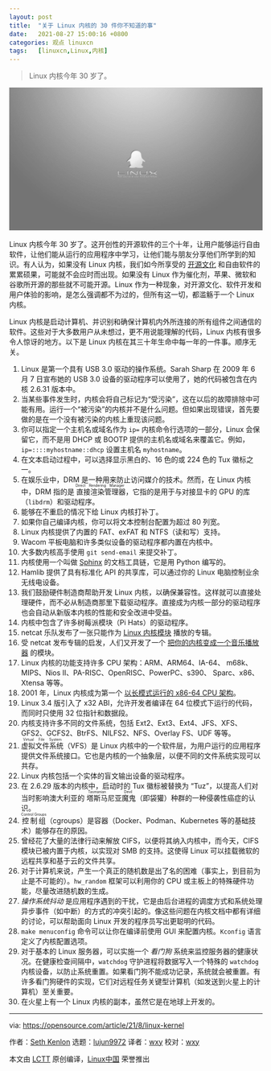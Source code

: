 ```yaml
---
layout: post
title:	"关于 Linux 内核的 30 件你不知道的事"
date:	2021-08-27 15:00:16 +0800 
categories:	观点 linuxcn 
tags:	[linuxcn,Linux,内核]
---
```




> 
> Linux 内核今年 30 岁了。
> 
> 
> 


![](/Asserts/Images/album/202108/27/150006o152rdghq0zqr02f.jpg "30 years")


Linux 内核今年 30 岁了。这开创性的开源软件的三个十年，让用户能够运行自由软件，让他们能从运行的应用程序中学习，让他们能与朋友分享他们所学到的知识。有人认为，如果没有 Linux 内核，我们如今所享受的 [开源文化](https://opensource.com/article/18/1/creative-commons-real-world) 和自由软件的累累硕果，可能就不会应时而出现。如果没有 Linux 作为催化剂，苹果、微软和谷歌所开源的那些就不可能开源。Linux 作为一种现象，对开源文化、软件开发和用户体验的影响，是怎么强调都不为过的，但所有这一切，都滥觞于一个 Linux 内核。


Linux 内核是启动计算机、并识别和确保计算机内外所连接的所有组件之间通信的软件。这些对于大多数用户从未想过，更不用说能理解的代码，Linux 内核有很多令人惊讶的地方。以下是 Linux 内核在其三十年生命中每一年的一件事。顺序无关。


1. Linux 是第一个具有 USB 3.0 驱动的操作系统。Sarah Sharp 在 2009 年 6 月 7 日宣布她的 USB 3.0 设备的驱动程序可以使用了，她的代码被包含在内核 2.6.31 版本中。
2. 当某些事件发生时，内核会将自己标记为“受污染”，这在以后的故障排除中可能有用。运行一个“被污染”的内核并不是什么问题。但如果出现错误，首先要做的是在一个没有被污染的内核上重现该问题。
3. 你可以指定一个主机名或域名作为 `ip=` 内核命令行选项的一部分，Linux 会保留它，而不是用 DHCP 或 BOOTP 提供的主机名或域名来覆盖它。例如，`ip=::::myhostname::dhcp` 设置主机名 `myhostname`。
4. 在文本启动过程中，可以选择显示黑白的、16 色的或 224 色的 Tux 徽标之一。
5. 在娱乐业中，DRM 是一种用来防止访问媒介的技术。然而，在 Linux 内核中，DRM 指的是<ruby> 直接渲染管理器 <rt>  Direct Rendering Manager </rt></ruby>，它指的是用于与对接显卡的 GPU 的库（`libdrm`）和驱动程序。
6. 能够在不重启的情况下给 Linux 内核打补丁。
7. 如果你自己编译内核，你可以将文本控制台配置为超过 80 列宽。
8. Linux 内核提供了内置的 FAT、exFAT 和 NTFS（读和写）支持。
9. Wacom 平板电脑和许多类似设备的驱动程序都内置在内核中。
10. 大多数内核高手使用 `git send-email` 来提交补丁。
11. 内核使用一个叫做 [Sphinx](https://opensource.com/article/19/11/document-python-sphinx) 的文档工具链，它是用 Python 编写的。
12. Hamlib 提供了具有标准化 API 的共享库，可以通过你的 Linux 电脑控制业余无线电设备。
13. 我们鼓励硬件制造商帮助开发 Linux 内核，以确保兼容性。这样就可以直接处理硬件，而不必从制造商那里下载驱动程序。直接成为内核一部分的驱动程序也会自动从新版本内核的性能和安全改进中受益。
14. 内核中包含了许多树莓派模块（Pi Hats）的驱动程序。
15. netcat 乐队发布了一张只能作为 [Linux 内核模块](https://github.com/usrbinnc/netcat-cpi-kernel-module) 播放的专辑。
16. 受 netcat 发布专辑的启发，人们又开发了一个 [把你的内核变成一个音乐播放器](https://github.com/FlaviaR/Netcat-Music-Kernel-Expansion) 的模块。
17. Linux 内核的功能支持许多 CPU 架构：ARM、ARM64、IA-64、 m68k、MIPS、Nios II、PA-RISC、OpenRISC、PowerPC、s390、 Sparc、x86、Xtensa 等等。
18. 2001 年，Linux 内核成为第一个 [以长模式运行的 x86-64 CPU 架构](http://www.x86-64.org/pipermail/announce/2001-June/000020.html)。
19. Linux 3.4 版引入了 x32 ABI，允许开发者编译在 64 位模式下运行的代码，而同时只使用 32 位指针和数据段。
20. 内核支持许多不同的文件系统，包括 Ext2、Ext3、Ext4、JFS、XFS、GFS2、GCFS2、BtrFS、NILFS2、NFS、Overlay FS、UDF 等等。
21. <ruby> 虚拟文件系统 <rt>  Virtual File System </rt></ruby>（VFS）是 Linux 内核中的一个软件层，为用户运行的应用程序提供文件系统接口。它也是内核的一个抽象层，以便不同的文件系统实现可以共存。
22. Linux 内核包括一个实体的盲文输出设备的驱动程序。
23. 在 2.6.29 版本的内核中，启动时的 Tux 徽标被替换为 “Tuz”，以提高人们对当时影响澳大利亚的<ruby> 塔斯马尼亚魔鬼 <rt>  Tasmanian Devil </rt></ruby>（即袋獾）种群的一种侵袭性癌症的认识。
24. <ruby> 控制组 <rt>  Control Groups </rt></ruby>（cgroups）是容器（Docker、Podman、Kubernetes 等的基础技术）能够存在的原因。
25. 曾经花了大量的法律行动来解放 CIFS，以便将其纳入内核中，而今天，CIFS 模块已被内置于内核，以实现对 SMB 的支持。这使得 Linux 可以挂载微软的远程共享和基于云的文件共享。
26. 对于计算机来说，产生一个真正的随机数是出了名的困难（事实上，到目前为止是不可能的）。`hw_random` 框架可以利用你的 CPU 或主板上的特殊硬件功能，尽量改进随机数的生成。
27. *操作系统抖动* 是应用程序遇到的干扰，它是由后台进程的调度方式和系统处理异步事件（如中断）的方式的冲突引起的。像这些问题在内核文档中都有详细的讨论，可以帮助面向 Linux 开发的程序员写出更聪明的代码。
28. `make menuconfig` 命令可以让你在编译前使用 GUI 来配置内核。`Kconfig` 语言定义了内核配置选项。
29. 对于基本的 Linux 服务器，可以实施一个 *看门狗* 系统来监控服务器的健康状况。在健康检查间隔中，`watchdog` 守护进程将数据写入一个特殊的 `watchdog` 内核设备，以防止系统重置。如果看门狗不能成功记录，系统就会被重置。有许多看门狗硬件的实现，它们对远程任务关键型计算机（如发送到火星上的计算机）至关重要。
30. 在火星上有一个 Linux 内核的副本，虽然它是在地球上开发的。




---


via: <https://opensource.com/article/21/8/linux-kernel>


作者：[Seth Kenlon](https://opensource.com/users/seth) 选题：[lujun9972](https://github.com/lujun9972) 译者：[wxy](https://github.com/wxy) 校对：[wxy](https://github.com/wxy)


本文由 [LCTT](https://github.com/LCTT/TranslateProject) 原创编译，[Linux中国](https://linux.cn/) 荣誉推出
